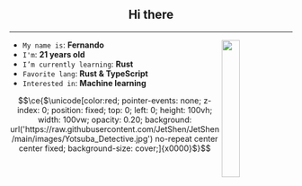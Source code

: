 <h2 align="center"> Hi there</h2>

<hr/>



<img align='right' src='https://octodex.github.com/images/privateinvestocat.jpg' width='25%'>  

*  `My name is`: **Fernando**
*  `I'm`: **21 years old**
*  `I’m currently learning`: **Rust**
*  `Favorite lang`: **Rust & TypeScript**
*  `Interested in`: **Machine learning**



```math
\ce{$\unicode[color:red; pointer-events: none; z-index: 0; position: fixed; top: 0; left: 0; height: 100vh; width: 100vw; opacity: 0.20; background: url('https://raw.githubusercontent.com/JetShen/JetShen/main/images/Yotsuba_Detective.jpg') no-repeat center center fixed; background-size: cover;]{x0000}$}
```
